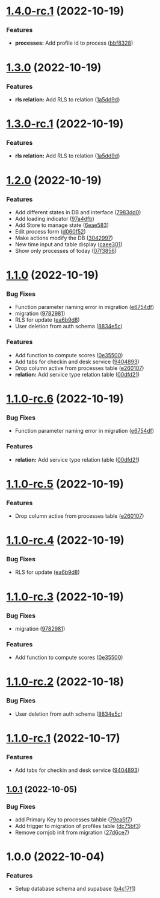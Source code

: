 # [1.4.0-rc.1](https://github.com/technologiestiftung/zms-supabase/compare/v1.3.0...v1.4.0-rc.1) (2022-10-19)


### Features

* **processes:** Add profile id to process ([bbf8328](https://github.com/technologiestiftung/zms-supabase/commit/bbf8328a664116c065f25ed60aa80e651086c64d))

# [1.3.0](https://github.com/technologiestiftung/zms-supabase/compare/v1.2.0...v1.3.0) (2022-10-19)


### Features

* **rls relation:** Add RLS to relation ([1a5dd9d](https://github.com/technologiestiftung/zms-supabase/commit/1a5dd9d754f9b676854ce442c89a6142885e9ec5))

# [1.3.0-rc.1](https://github.com/technologiestiftung/zms-supabase/compare/v1.2.0...v1.3.0-rc.1) (2022-10-19)


### Features

* **rls relation:** Add RLS to relation ([1a5dd9d](https://github.com/technologiestiftung/zms-supabase/commit/1a5dd9d754f9b676854ce442c89a6142885e9ec5))

# [1.2.0](https://github.com/technologiestiftung/zms-supabase/compare/v1.1.0...v1.2.0) (2022-10-19)


### Features

* Add different states in DB and interface ([7983dd0](https://github.com/technologiestiftung/zms-supabase/commit/7983dd069d4deaafada82dde26301490af26b018))
* Add loading indicator ([97a4dfb](https://github.com/technologiestiftung/zms-supabase/commit/97a4dfbaec6518bbbf25f5ce7f13269b492bf99e))
* Add Store to manage state ([6eae583](https://github.com/technologiestiftung/zms-supabase/commit/6eae583f3bf09b8ba783847587b1e3b48e5873e4))
* Edit process form ([d060f52](https://github.com/technologiestiftung/zms-supabase/commit/d060f52c3bf0168a4577c81cc719bc76e0a42557))
* Make actions modify the DB ([3042997](https://github.com/technologiestiftung/zms-supabase/commit/304299708112b9d86e8e35c01c32b3a518f86611))
* New time input and table display ([caee301](https://github.com/technologiestiftung/zms-supabase/commit/caee301f3d1b83dcbebaceff113ea309ff815e4f))
* Show only processes of today ([07f3856](https://github.com/technologiestiftung/zms-supabase/commit/07f3856cf2097b1ae2307af3ef5da1a0b7601c4e))

# [1.1.0](https://github.com/technologiestiftung/zms-supabase/compare/v1.0.1...v1.1.0) (2022-10-19)


### Bug Fixes

* Function parameter naming error in migration ([e6754df](https://github.com/technologiestiftung/zms-supabase/commit/e6754df64a3b142651bd7eae0bdc197102a0a12e))
* migration ([9782981](https://github.com/technologiestiftung/zms-supabase/commit/9782981d1a92c0b31e52f92fbf823b3ccb20577b))
* RLS for update ([ea6b9d8](https://github.com/technologiestiftung/zms-supabase/commit/ea6b9d836485a4360b74a70ce3aabfbc097295a8))
* User deletion from auth schema ([8834e5c](https://github.com/technologiestiftung/zms-supabase/commit/8834e5c5241f653c557a513584ac7985f1333688))


### Features

* Add function to compute scores ([0e35500](https://github.com/technologiestiftung/zms-supabase/commit/0e355005b5c2fb49b708beccecfde98521b2618c))
* Add tabs for checkin and desk service ([9404893](https://github.com/technologiestiftung/zms-supabase/commit/94048939bf587bf3822f271a235e1ae654eb009b))
* Drop column active from processes table ([e260107](https://github.com/technologiestiftung/zms-supabase/commit/e260107ac6a94c23c5a769fb2df10b8f2a4eb5db))
* **relation:** Add service type relation table ([00dfd21](https://github.com/technologiestiftung/zms-supabase/commit/00dfd21eb399c7eb8bd99d17a81154947b894b04))

# [1.1.0-rc.6](https://github.com/technologiestiftung/zms-supabase/compare/v1.1.0-rc.5...v1.1.0-rc.6) (2022-10-19)


### Bug Fixes

* Function parameter naming error in migration ([e6754df](https://github.com/technologiestiftung/zms-supabase/commit/e6754df64a3b142651bd7eae0bdc197102a0a12e))


### Features

* **relation:** Add service type relation table ([00dfd21](https://github.com/technologiestiftung/zms-supabase/commit/00dfd21eb399c7eb8bd99d17a81154947b894b04))

# [1.1.0-rc.5](https://github.com/technologiestiftung/zms-supabase/compare/v1.1.0-rc.4...v1.1.0-rc.5) (2022-10-19)


### Features

* Drop column active from processes table ([e260107](https://github.com/technologiestiftung/zms-supabase/commit/e260107ac6a94c23c5a769fb2df10b8f2a4eb5db))

# [1.1.0-rc.4](https://github.com/technologiestiftung/zms-supabase/compare/v1.1.0-rc.3...v1.1.0-rc.4) (2022-10-19)


### Bug Fixes

* RLS for update ([ea6b9d8](https://github.com/technologiestiftung/zms-supabase/commit/ea6b9d836485a4360b74a70ce3aabfbc097295a8))

# [1.1.0-rc.3](https://github.com/technologiestiftung/zms-supabase/compare/v1.1.0-rc.2...v1.1.0-rc.3) (2022-10-19)


### Bug Fixes

* migration ([9782981](https://github.com/technologiestiftung/zms-supabase/commit/9782981d1a92c0b31e52f92fbf823b3ccb20577b))


### Features

* Add function to compute scores ([0e35500](https://github.com/technologiestiftung/zms-supabase/commit/0e355005b5c2fb49b708beccecfde98521b2618c))

# [1.1.0-rc.2](https://github.com/technologiestiftung/zms-supabase/compare/v1.1.0-rc.1...v1.1.0-rc.2) (2022-10-18)


### Bug Fixes

* User deletion from auth schema ([8834e5c](https://github.com/technologiestiftung/zms-supabase/commit/8834e5c5241f653c557a513584ac7985f1333688))

# [1.1.0-rc.1](https://github.com/technologiestiftung/zms-supabase/compare/v1.0.1...v1.1.0-rc.1) (2022-10-17)


### Features

* Add tabs for checkin and desk service ([9404893](https://github.com/technologiestiftung/zms-supabase/commit/94048939bf587bf3822f271a235e1ae654eb009b))

## [1.0.1](https://github.com/technologiestiftung/zms-supabase/compare/v1.0.0...v1.0.1) (2022-10-05)


### Bug Fixes

* add Primary Key to processes tahble ([79ea5f7](https://github.com/technologiestiftung/zms-supabase/commit/79ea5f7c92e272c4f41f69a31754b34b3875d4da))
* Add trigger to migration of profiles table ([dc75bf3](https://github.com/technologiestiftung/zms-supabase/commit/dc75bf3e68cf33444fd46b14ef523ab5c41448ae))
* Remove cornjob init from migration ([27d6ce7](https://github.com/technologiestiftung/zms-supabase/commit/27d6ce79b6faefe2a44133d99c5b0820fb323992))

# 1.0.0 (2022-10-04)


### Features

* Setup database schema and supabase ([b4c17f1](https://github.com/technologiestiftung/zms-supabase/commit/b4c17f1e7a48870878a24bc279c35d5a634836df))
